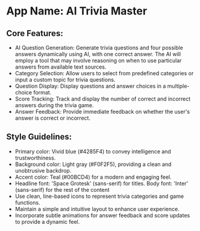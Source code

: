 # **App Name**: AI Trivia Master

## Core Features:

- AI Question Generation: Generate trivia questions and four possible answers dynamically using AI, with one correct answer. The AI will employ a tool that may involve reasoning on when to use particular answers from available text sources.
- Category Selection: Allow users to select from predefined categories or input a custom topic for trivia questions.
- Question Display: Display questions and answer choices in a multiple-choice format.
- Score Tracking: Track and display the number of correct and incorrect answers during the trivia game.
- Answer Feedback: Provide immediate feedback on whether the user's answer is correct or incorrect.

## Style Guidelines:

- Primary color: Vivid blue (#4285F4) to convey intelligence and trustworthiness.
- Background color: Light gray (#F0F2F5), providing a clean and unobtrusive backdrop.
- Accent color: Teal (#00BCD4) for a modern and engaging feel.
- Headline font: 'Space Grotesk' (sans-serif) for titles. Body font: 'Inter' (sans-serif) for the rest of the content
- Use clean, line-based icons to represent trivia categories and game functions.
- Maintain a simple and intuitive layout to enhance user experience.
- Incorporate subtle animations for answer feedback and score updates to provide a dynamic feel.